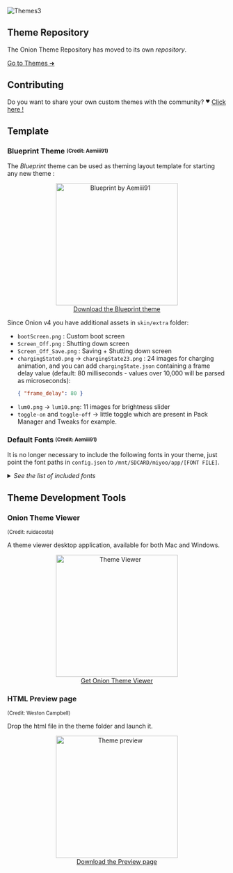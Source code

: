 ![Themes3](https://user-images.githubusercontent.com/98862735/178886298-516ac53b-a7da-4568-a788-f97ece6b6c67.png)


## Theme Repository

The Onion Theme Repository has moved to its own *repository*.

[Go to Themes ➜](https://github.com/OnionUI/Themes/blob/main/README.md)


## Contributing

Do you want to share your own custom themes with the community? <sup><sub>❤️</sub></sup> [Click here !](https://github.com/OnionUI/Themes/blob/main/CONTRIBUTING.md)


## Template 

### Blueprint Theme <sub><sup>(Credit: Aemiii91)</sup></sub>

The *Blueprint* theme can be used as theming layout template for starting any new theme :

<p align="center"><a href="https://github.com/OnionUI/Themes/blob/main/release/Blueprint%20by%20Aemiii91.zip?raw=true"><img title="Blueprint by Aemiii91" width="280px" src="https://github.com/OnionUI/Themes/raw/main/themes/Blueprint%20by%20Aemiii91/preview.png?raw=true" /><br/>
Download the Blueprint theme</a></p>

Since Onion v4 you have additional assets in `skin/extra` folder: 
* `bootScreen.png` : Custom boot screen
* `Screen_Off.png` : Shutting down screen
* `Screen_Off_Save.png` : Saving + Shutting down screen
* `chargingState0.png` -> `chargingState23.png` : 24 images for charging animation, and you can add `chargingState.json` containing a frame delay value (default: 80 milliseconds - values over 10,000 will be parsed as microseconds):
  ```json
  { "frame_delay": 80 }
  ```
* `lum0.png` -> `lum10.png`: 11 images for brightness slider
* `toggle-on` and `toggle-off` -> little toggle which are present in Pack Manager and Tweaks for example.

### Default Fonts <sub><sup>(Credit: Aemiii91)</sup></sub>

It is no longer necessary to include the following fonts in your theme, just point the font paths in `config.json` to `/mnt/SDCARD/miyoo/app/[FONT FILE]`.

<details>
<summary><i>See the list of included fonts</i></summary><br/>


**BPreplay Bold**  
`/mnt/SDCARD/miyoo/app/BPreplayBold.otf`

> ![BPreplayBold.otf](https://user-images.githubusercontent.com/44569252/180784703-d18c8522-9ced-4edb-807e-bcc0f3cbf6c5.png)

<sup><a href="https://www.fontsquirrel.com/fonts/download/BPreplay">Download BPreplay</a> • <a href="https://www.fontsquirrel.com/license/BPreplay">OFL License</a></sup>


**Exo 2 Bold Italic**  
`/mnt/SDCARD/miyoo/app/Exo-2-Bold-Italic.ttf`

> ![Exo-2-Bold-Italic.ttf](https://user-images.githubusercontent.com/44569252/180785009-27df242d-6b42-4a09-9291-2694026abda3.png)

<sup><a href="https://www.ndiscover.com/exo-2-0/">Download Exo 2</a> • <a href="https://www.fontsquirrel.com/license/exo-2">OFL License</a></sup>


**Helvetica Neue**  
`/mnt/SDCARD/miyoo/app/Helvetica-Neue-2.ttf`

> ![Helvetica-Neue-2.ttf](https://user-images.githubusercontent.com/44569252/180785120-e3af9ea8-63d0-413a-ab11-712de82f81d3.png)

<sup>Free for personal use</sup>


**Helvetica Neue Bold**  
`/mnt/SDCARD/miyoo/app/HENB.ttf`

> ![HENB.ttf](https://user-images.githubusercontent.com/44569252/180785278-1aeb528e-2c86-4a4e-827a-ea14cd5e4fff.png)

<sup>Free for personal use</sup>


**WenQuanYi Micro Hei**  
`/mnt/SDCARD/miyoo/app/wqy-microhei.ttc`

> ![wqy-microhei.ttc](https://user-images.githubusercontent.com/44569252/180785427-496b49df-037c-4d3b-897b-ac20881aef44.png)

<sup><a href="http://wenq.org/wqy2/index.cgi?MicroHei(en)">Download Micro Hei</a> • GPL License</sup>


**Adobe Blank**  
`/mnt/SDCARD/miyoo/app/AdobeBlank.ttc`

*Use this font to hide specific text elements in your theme.*

> "Adobe Blank is a special-purpose OpenType font that is intended to render all Unicode code points using non-spacing and non-marking glyphs"

<sup><a href="https://github.com/adobe-fonts/adobe-blank">Download Adobe Blank</a> • <a href="https://github.com/adobe-fonts/adobe-blank/blob/master/LICENSE.txt">OFL License</a></sup>
</details>


## Theme Development Tools

### Onion Theme Viewer
<sup>(Credit: ruidacosta)</sup>

A theme viewer desktop application, available for both Mac and Windows.

<p align="center"><a href="https://github.com/syphen/onion-theme-viewer/releases"><img title="Theme Viewer" width="280px" src="https://user-images.githubusercontent.com/98862735/179321252-235d31ba-579a-46dd-a266-8cca32b8f4fd.png?raw=true" /><br/>
Get Onion Theme Viewer</a></p>

### HTML Preview page
<sup>(Credit: Weston Campbell)</sup>

Drop the html file in the theme folder and launch it.

<p align="center"><a href="https://github.com/OnionUI/Onion/files/9037560/Theme_Preview_2022MAY07.1.zip"><img title="Theme preview" width="280px" src="https://user-images.githubusercontent.com/16885275/167720395-196d8fd3-9cdc-4295-b49d-6d617feee8d0.png?raw=true" /><br/>
Download the Preview page</a></p>
